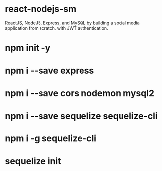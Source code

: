 # react-nodejs-sm
ReactJS, NodeJS, Express, and MySQL by building a social media application from scratch.
with JWT authentication.

# npm init -y
# npm i --save express
# npm i --save cors nodemon mysql2
# npm i --save sequelize sequelize-cli
# npm i -g sequelize-cli
# sequelize init
